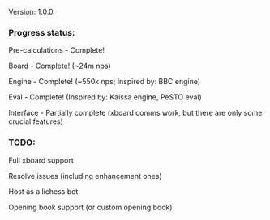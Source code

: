 Version: 1.0.0

### Progress status:

Pre-calculations - Complete!

Board - Complete! (~24m nps)

Engine - Complete! (~550k nps; Inspired by: BBC engine)

Eval - Complete! (Inspired by: Kaissa engine, PeSTO eval)

Interface - Partially complete (xboard comms work, but there are only some crucial features)

### TODO:

Full xboard support

Resolve issues (including enhancement ones)

Host as a lichess bot

Opening book support (or custom opening book)
